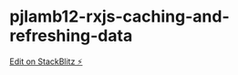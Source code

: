 # pjlamb12-rxjs-caching-and-refreshing-data

[Edit on StackBlitz ⚡️](https://stackblitz.com/edit/pjlamb12-rxjs-caching-and-refreshing-data)